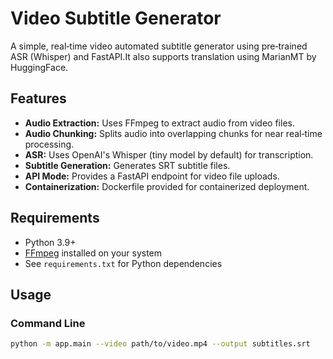 # Video Subtitle Generator

A simple, real‑time video automated subtitle generator using pre‑trained ASR (Whisper) and FastAPI.It also supports translation using MarianMT by HuggingFace.

## Features

- **Audio Extraction:** Uses FFmpeg to extract audio from video files.
- **Audio Chunking:** Splits audio into overlapping chunks for near real‑time processing.
- **ASR:** Uses OpenAI's Whisper (tiny model by default) for transcription.
- **Subtitle Generation:** Generates SRT subtitle files.
- **API Mode:** Provides a FastAPI endpoint for video file uploads.
- **Containerization:** Dockerfile provided for containerized deployment.

## Requirements

- Python 3.9+
- [FFmpeg](https://ffmpeg.org/) installed on your system
- See `requirements.txt` for Python dependencies

## Usage

### Command Line

```bash
python -m app.main --video path/to/video.mp4 --output subtitles.srt
